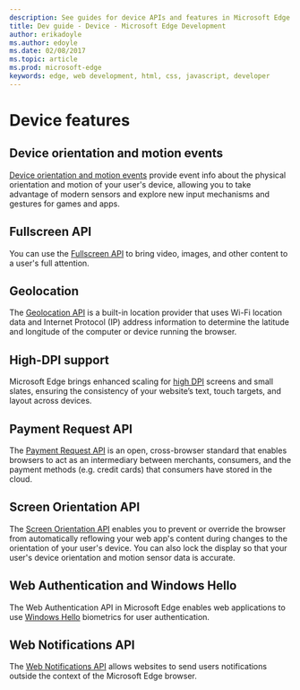 ---description: See guides for device APIs and features in Microsoft Edge like the Fullscreen API and High DPI support.
title: Dev guide - Device - Microsoft Edge Development
author: erikadoyle
ms.author: edoyle
ms.date: 02/08/2017
ms.topic: article
ms.prod: microsoft-edge
keywords: edge, web development, html, css, javascript, developer
---# Device features## Device orientation and motion events[Device orientation and motion events](./device/device-orientation-and-motion-events.md) provide event info about the physical orientation and motion of your user's device, allowing you to take advantage of modern sensors and explore new input mechanisms and gestures for games and apps.## Fullscreen APIYou can use the [Fullscreen API](./device/fullscreen-API.md) to bring video, images, and other content to a user's full attention.## GeolocationThe [Geolocation API](./device/Geolocation.md) is a built-in location provider that uses Wi-Fi location data and Internet Protocol (IP) address information to determine the latitude and longitude of the computer or device running the browser.## High-DPI supportMicrosoft Edge brings enhanced scaling for [high DPI](./device/high-DPI-support.md) screens and small slates, ensuring the consistency of your website’s text, touch targets, and layout across devices.## Payment Request APIThe [Payment Request API](./device/Payment-Request-API.md) is an open, cross-browser standard that enables browsers to act as an intermediary between merchants, consumers, and the payment methods (e.g. credit cards) that consumers have stored in the cloud.## Screen Orientation APIThe [Screen Orientation API](./device/screen-Orientation-API.md) enables you to prevent or override the browser from automatically reflowing your web app's content during changes to the orientation of your user's device. You can also lock the display so that your user's device orientation and motion sensor data is accurate.## Web Authentication and Windows HelloThe Web Authentication API in Microsoft Edge enables web applications to use [Windows Hello](http://go.microsoft.com/fwlink/p/?LinkID=624961) biometrics for user authentication.## Web Notifications APIThe [Web Notifications API](./device/web-Notifications-API.md) allows websites to send users notifications outside the context of the Microsoft Edge browser.